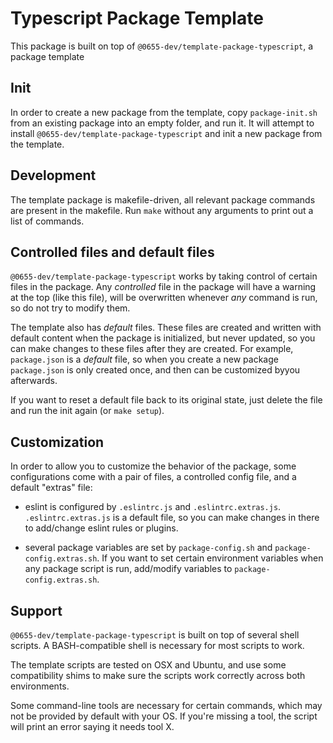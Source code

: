
<!--
WARNING: this package is a controlled file generated from a template
do not try to make changes in here, they will be overwritten
-->

# Typescript Package Template

This package is built on top of `@0655-dev/template-package-typescript`, a package template

## Init

In order to create a new package from the template, copy `package-init.sh` from an existing package into an empty folder, and run it.  It will attempt to install `@0655-dev/template-package-typescript` and init a new package from the template.

## Development

The template package is makefile-driven, all relevant package commands are present in the makefile.  Run `make` without any arguments to print out a list of commands.

## Controlled files and default files

`@0655-dev/template-package-typescript` works by taking control of certain files in the package.  Any _controlled_ file in the package will have a warning at the top (like this file), will be overwritten whenever _any_ command is run, so do not try to modify them.

The template also has _default_ files.  These files are created and written with default content when the package is initialized, but never updated, so you can make changes to these files after they are created.  For example, `package.json` is a _default_ file, so when you create a new package `package.json` is only created once, and then can be customized byyou afterwards.

If you want to reset a default file back to its original state, just delete the file and run the init again (or `make setup`).

## Customization

In order to allow you to customize the behavior of the package, some configurations come with a pair of files, a controlled config file, and a default "extras" file:

- eslint is configured by `.eslintrc.js` and `.eslintrc.extras.js`.  `.eslintrc.extras.js` is a default file, so you can make changes in there to add/change eslint rules or plugins.

- several package variables are set by `package-config.sh` and `package-config.extras.sh`.  If you want to set certain environment variables when any package script is run, add/modify variables to `package-config.extras.sh`.

## Support

`@0655-dev/template-package-typescript` is built on top of several shell scripts.  A BASH-compatible shell is necessary for most scripts to work.

The template scripts are tested on OSX and Ubuntu, and use some compatibility shims to make sure the scripts work correctly across both environments.

Some command-line tools are necessary for certain commands, which may not be provided by default with your OS.  If you're missing a tool, the script will print an error saying it needs tool X.
